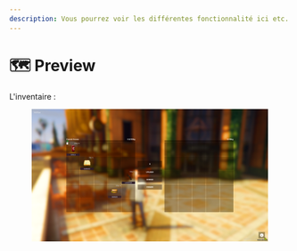 ```yaml
---
description: Vous pourrez voir les différentes fonctionnalité ici etc...
---
```


# 🗺 Preview

L'inventaire :&#x20;

<figure><img src="../.gitbook/assets/image_2023-05-13_143241065 (2).png" alt=""><figcaption></figcaption></figure>
